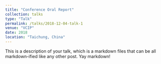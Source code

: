 ```yaml
---
title: "Conference Oral Report"
collection: talks
type: "Talk"
permalink: /talks/2018-12-04-talk-1
venue: "VCIP"
date: 2018
location: "Taichung, China"
---
```



This is a description of your talk, which is a markdown files that can be all markdown-ified like any other post. Yay markdown!

